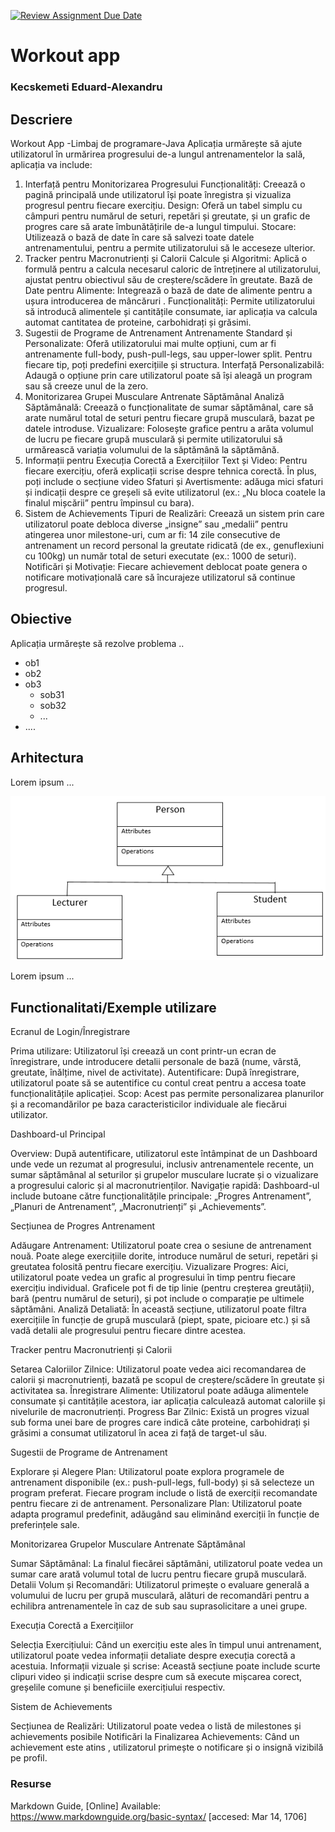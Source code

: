 [![Review Assignment Due Date](https://classroom.github.com/assets/deadline-readme-button-22041afd0340ce965d47ae6ef1cefeee28c7c493a6346c4f15d667ab976d596c.svg)](https://classroom.github.com/a/QlRjSf1d)
# Workout app
### Kecskemeti Eduard-Alexandru

## Descriere
Workout App
-Limbaj de programare-Java
Aplicația urmărește să ajute utilizatorul în urmărirea progresului de-a lungul antrenamentelor la sală, aplicația va include: 
1. Interfață pentru Monitorizarea Progresului
Funcționalități: Creează o pagină principală unde utilizatorul își poate înregistra și vizualiza progresul pentru fiecare exercițiu.
Design: Oferă un tabel simplu cu câmpuri pentru numărul de seturi, repetări și greutate, și un grafic de progres care să arate îmbunătățirile de-a lungul timpului.
Stocare: Utilizează o bază de date  în care să salvezi toate datele antrenamentului, pentru a permite utilizatorului să le acceseze ulterior.
2. Tracker pentru Macronutrienți și Calorii
Calcule și Algoritmi: Aplică o formulă  pentru a calcula necesarul caloric de întreținere al utilizatorului, ajustat pentru obiectivul său de creștere/scădere în greutate.
Bază de Date pentru Alimente: Integrează o bază de date de alimente pentru a ușura introducerea de mâncăruri .
Funcționalități: Permite utilizatorului să introducă alimentele și cantitățile consumate, iar aplicația va calcula automat cantitatea de proteine, carbohidrați și grăsimi.
3. Sugestii de Programe de Antrenament
Antrenamente Standard și Personalizate: Oferă utilizatorului mai multe opțiuni, cum ar fi antrenamente full-body, push-pull-legs, sau upper-lower split. Pentru fiecare tip, poți predefini exercițiile și structura.
Interfață Personalizabilă: Adaugă o opțiune prin care utilizatorul poate să își aleagă un program sau să creeze unul de la zero.
4. Monitorizarea Grupei Musculare Antrenate Săptămânal
Analiză Săptămânală: Creează o funcționalitate de sumar săptămânal, care să arate numărul total de seturi pentru fiecare grupă musculară, bazat pe datele introduse.
Vizualizare: Folosește grafice  pentru a arăta volumul de lucru pe fiecare grupă musculară și permite utilizatorului să urmărească variația volumului de la săptămână la săptămână.
5. Informații pentru Execuția Corectă a Exercițiilor
Text și Video: Pentru fiecare exercițiu, oferă explicații scrise despre tehnica corectă. În plus, poți include o secțiune video 
Sfaturi și Avertismente:  adăuga mici sfaturi și indicații despre ce greșeli să evite utilizatorul (ex.: „Nu bloca coatele la finalul mișcării” pentru împinsul cu bara).
6. Sistem de Achievements
Tipuri de Realizări: Creează un sistem prin care utilizatorul poate debloca diverse „insigne” sau „medalii” pentru atingerea unor milestone-uri, cum ar fi:
14 zile consecutive de antrenament
un record personal la greutate ridicată (de ex., genuflexiuni cu 100kg)
un număr total de seturi executate (ex.: 1000 de seturi).
Notificări și Motivație: Fiecare achievement deblocat poate genera o notificare motivațională care să încurajeze utilizatorul să continue progresul.

## Obiective
Aplicația urmărește să rezolve problema ..

* ob1
* ob2
* ob3
    - sob31
    - sob32
    - ...
* ....

## Arhitectura
Lorem ipsum ...

![Alt text](documentatie-ghid-utlizare-raport/diagrama-clase.png)

Lorem ipsum ...

## Functionalitati/Exemple utilizare
Ecranul de Login/Înregistrare

Prima utilizare: Utilizatorul își creează un cont printr-un ecran de înregistrare, unde introducere detalii personale de bază (nume, vârstă, greutate, înălțime, nivel de activitate).
Autentificare: După înregistrare, utilizatorul poate să se autentifice cu contul creat pentru a accesa toate funcționalitățile aplicației.
Scop: Acest pas permite personalizarea planurilor și a recomandărilor pe baza caracteristicilor individuale ale fiecărui utilizator.

Dashboard-ul Principal

Overview: După autentificare, utilizatorul este întâmpinat de un Dashboard unde vede un rezumat al progresului, inclusiv antrenamentele recente, un sumar săptămânal al seturilor și grupelor musculare lucrate și o vizualizare a progresului caloric și al macronutrienților.
Navigație rapidă: Dashboard-ul include butoane către funcționalitățile principale: „Progres Antrenament”, „Planuri de Antrenament”, „Macronutrienți” și „Achievements”.

Secțiunea de Progres Antrenament

Adăugare Antrenament: Utilizatorul poate crea o sesiune de antrenament nouă. Poate alege exercițiile dorite, introduce numărul de seturi, repetări și greutatea folosită pentru fiecare exercițiu.
Vizualizare Progres: Aici, utilizatorul poate vedea un grafic al progresului în timp pentru fiecare exercițiu individual. Graficele pot fi de tip linie (pentru creșterea greutății), bară (pentru numărul de seturi), și pot include o comparație pe ultimele săptămâni.
Analiză Detaliată: În această secțiune, utilizatorul poate filtra exercițiile în funcție de grupă musculară (piept, spate, picioare etc.) și să vadă detalii ale progresului pentru fiecare dintre acestea.

Tracker pentru Macronutrienți și Calorii

Setarea Caloriilor Zilnice: Utilizatorul poate vedea aici recomandarea de calorii și macronutrienți, bazată pe scopul de creștere/scădere în greutate și activitatea sa.
Înregistrare Alimente: Utilizatorul poate adăuga alimentele consumate și cantitățile acestora, iar aplicația calculează automat caloriile și nivelurile de macronutrienți.
Progress Bar Zilnic: Există un progres vizual sub forma unei bare de progres care indică câte proteine, carbohidrați și grăsimi a consumat utilizatorul în acea zi față de target-ul său.

Sugestii de Programe de Antrenament

Explorare și Alegere Plan: Utilizatorul poate explora programele de antrenament disponibile (ex.: push-pull-legs, full-body) și să selecteze un program preferat. Fiecare program include o listă de exerciții recomandate pentru fiecare zi de antrenament.
Personalizare Plan: Utilizatorul poate adapta programul predefinit, adăugând sau eliminând exerciții în funcție de preferințele sale.

Monitorizarea Grupelor Musculare Antrenate Săptămânal

Sumar Săptămânal: La finalul fiecărei săptămâni, utilizatorul poate vedea un sumar care arată volumul total de lucru pentru fiecare grupă musculară.
Detalii Volum și Recomandări: Utilizatorul primește o evaluare generală a volumului de lucru per grupă musculară, alături de recomandări pentru a echilibra antrenamentele în caz de sub sau suprasolicitare a unei grupe.

Execuția Corectă a Exercițiilor

Selecția Exercițiului: Când un exercițiu este ales în timpul unui antrenament, utilizatorul poate vedea informații detaliate despre execuția corectă a acestuia.
Informații vizuale și scrise: Această secțiune poate include scurte clipuri video și indicații scrise despre cum să execute mișcarea corect, greșelile comune și beneficiile exercițiului respectiv.


Sistem de Achievements

Secțiunea de Realizări: Utilizatorul poate vedea o listă de milestones și achievements posibile 
Notificări la Finalizarea Achievements: Când un achievement este atins , utilizatorul primește o notificare și o insignă vizibilă pe profil.


### Resurse
Markdown Guide, [Online] Available: https://www.markdownguide.org/basic-syntax/ [accesed: Mar 14, 1706]
